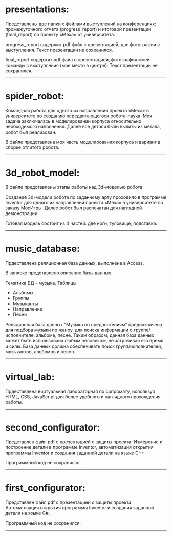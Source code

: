 # presentations:

Представлены две папки с файлами выступлений на конференциях: промежуточного отчета (progress_report) и итоговой презентации (final_report) по проекту «Меха» от университета.

progress_report содержит pdf файл с презентацией, две фотографии с выступления. Текст презентации не сохранился.

final_report содержит pdf файл с презентацией, фотография моей команды с выступления (мое место в центре). Текст презентации не сохранился.

------------

# spider_robot:

Командная работа для одного из направлений проекта «Меха» в университете по созданию передвигающегося робота-паука. 
Моя задача заключалась в моделировании корпуса относительно необходимого наполнения. Далее все детали были вылиты из метала, робот был реализован.

В файле представлена моя часть моделирования корпуса и вариант в сборке отлитого робота.

------------

# 3d_robot_model:

В файле представлены этапы работы над 3d-моделью робота.

Создание 3d-модели робота по заданному арту проходило в программе Inventor для одного из направлений проекта «Меха» в университете по заказу МосИгры. Далее робот был распечатан для наглядной демонстрации. 

Готовая модель состоит из 4 частей: две ноги, туловище, подставка.

------------

# music_database:

Прдеставлена реляционная база данных, выполнена в Access.

В записке представлено описание базы данных.

Тематика БД - музыка. 
Таблицы: 
* Альбомы
* Группы
* Музыканты
* Направление
* Песни

Реляционная база данных “Музыка по предпочтениям” предназначена для подбора музыки по жанру, для поиска информации о группе/исполнителе, альбоме, песне. Таким образом, данная база данных может быть использована любым человеком, не затрачивая его время и силы.
База данных должна обеспечивать поиск групп/исполнителей, музыкантов, альбомов и песен. 

---------

# virtual_lab:

Прдеставлена виртуальная лабораторная по сопромату, используя HTML, CSS, JavaScript для более удобного и наглядного прохождения работы.

---------

# second_configurator:

Представлен файл pdf с презентацией с защиты проекта: 
Измерение и построение детали в программе Inventor, автоматизация открытия программы Inventor и создания заданной детали на языке C++.

Программный код не сохранился.

-----------

# first_configurator:

Представлен файл pdf с презентацией с защиты проекта:
Автоматизация открытия программы Inventor и создания заданной детали на языке C#.

Программный код не сохранился.    

------------